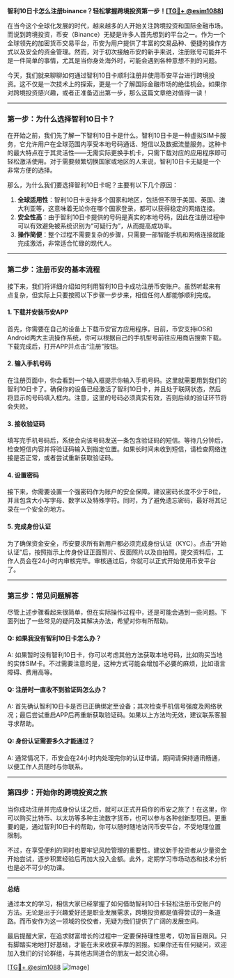 **智利10日卡怎么注册binance？轻松掌握跨境投资第一步！[[TG💪+ @esim1088](https://t.me/s/esim1088)]**

在当今这个全球化发展的时代，越来越多的人开始关注跨境投资和国际金融市场。而说到跨境投资，币安（Binance）无疑是许多人首先想到的平台之一。作为一个全球领先的加密货币交易平台，币安为用户提供了丰富的交易品种、便捷的操作方式以及安全的资金管理。然而，对于初次接触币安的新手来说，注册账号可能并不是一件简单的事情，尤其是当你身处海外时，可能会遇到各种意想不到的问题。

今天，我们就来聊聊如何通过智利10日卡顺利注册并使用币安平台进行跨境投资。这不仅是一次技术上的探索，更是一个了解国际金融市场的绝佳机会。如果你对跨境投资感兴趣，或者正准备迈出第一步，那么这篇文章绝对值得一读！

---

### **第一步：为什么选择智利10日卡？**

在开始之前，我们先了解一下智利10日卡是什么。智利10日卡是一种虚拟SIM卡服务，它允许用户在全球范围内享受本地号码通话、短信以及数据流量服务。这种卡的最大特点在于其灵活性——无需实际更换手机卡，只需下载对应的应用程序即可轻松激活使用。对于需要频繁切换国家或地区的人来说，智利10日卡无疑是一个非常方便的选择。

那么，为什么我们要选择智利10日卡呢？主要有以下几个原因：

1. **全球适用性**：智利10日卡支持多个国家和地区，包括但不限于美国、英国、澳大利亚等，这意味着无论你在哪个国家登录，都可以获得稳定的网络连接。
2. **安全性高**：由于智利10日卡提供的号码是真实的本地号码，因此在注册过程中可以有效避免被系统识别为“可疑行为”，从而提高成功率。
3. **操作简便**：整个过程不需要复杂的步骤，只需要一部智能手机和网络连接就能完成激活，非常适合忙碌的现代人。

---

### **第二步：注册币安的基本流程**

接下来，我们将详细介绍如何利用智利10日卡成功注册币安账户。虽然听起来有点复杂，但实际上只要按照以下步骤一步步来，相信任何人都能够顺利完成。

#### **1. 下载并安装币安APP**
首先，你需要在自己的设备上下载币安官方应用程序。目前，币安支持iOS和Android两大主流操作系统，你可以根据自己的手机型号前往应用商店搜索下载。下载完成后，打开APP并点击“注册”按钮。

#### **2. 输入手机号码**
在注册页面中，你会看到一个输入框提示你输入手机号码。这里就需要用到我们的智利10日卡了。确保你的设备已经激活了智利10日卡，并且处于联网状态，然后将显示的号码填入框内。注意，这里的号码必须真实有效，否则后续的验证环节将会失败。

#### **3. 接收验证码**
填写完手机号码后，系统会向该号码发送一条包含验证码的短信。等待几分钟后，检查短信内容并将验证码输入到指定位置。如果长时间未收到短信，请检查网络连接是否正常，或者尝试重新获取验证码。

#### **4. 设置密码**
接下来，你需要设置一个强密码作为账户的安全保障。建议密码长度不少于8位，并且包含大小写字母、数字以及特殊字符。同时，为了避免遗忘密码，最好将其记录在一个安全的地方。

#### **5. 完成身份认证**
为了确保资金安全，币安要求所有新用户都必须完成身份认证（KYC）。点击“开始认证”后，按照指示上传身份证正面照片、反面照片以及自拍照。提交资料后，工作人员会在24小时内审核完毕。审核通过后，你就可以正式开始使用币安平台了。

---

### **第三步：常见问题解答**

尽管上述步骤看起来很简单，但在实际操作过程中，还是可能会遇到一些问题。下面列出了一些常见的疑问及其解决办法，希望对你有所帮助。

#### **Q: 如果我没有智利10日卡怎么办？**
A: 如果暂时没有智利10日卡，你可以考虑其他方法获取本地号码，比如购买当地的实体SIM卡。不过需要注意的是，这种方式可能会增加不必要的麻烦，比如语言障碍、费用高等。

#### **Q: 注册时一直收不到验证码怎么办？**
A: 首先确认智利10日卡是否已正确绑定至设备；其次检查手机信号强度及网络状况；最后尝试重启APP后再重新获取验证码。如果以上方法均无效，建议联系客服寻求帮助。

#### **Q: 身份认证需要多久才能通过？**
A: 通常情况下，币安会在24小时内处理完你的认证申请。期间请保持通讯畅通，以便工作人员随时与你联系。

---

### **第四步：开始你的跨境投资之旅**

当你成功注册并完成身份认证之后，就可以正式开启你的币安之旅了！在这里，你可以购买比特币、以太坊等多种主流数字货币，也可以参与各种创新型项目。更重要的是，通过智利10日卡的帮助，你可以随时随地访问币安平台，不受地理位置限制。

不过，在享受便利的同时也要牢记风险管理的重要性。建议新手投资者从少量资金开始尝试，逐步积累经验后再加大投入金额。此外，定期学习市场动态和技术分析也是必不可少的功课。

---

**总结**

通过本文的学习，相信大家已经掌握了如何借助智利10日卡轻松注册币安账户的方法。无论是出于兴趣爱好还是职业发展需求，跨境投资都是值得尝试的一条道路。而币安作为这一领域的佼佼者，无疑为我们提供了广阔的发展空间。

最后提醒大家，在追求财富增长的过程中一定要保持理性思考，切勿盲目跟风。只有脚踏实地地打好基础，才能在未来收获丰厚的回报。如果你还有任何疑问，欢迎加入我们的讨论群组，与其他志同道合的朋友一起交流心得。

[[TG💪+ @esim1088](https://t.me/s/esim1088) ![Image](https://i.postimg.cc/4NQfJmqS/Snipaste-2025-05-13-00-14-12.png)]